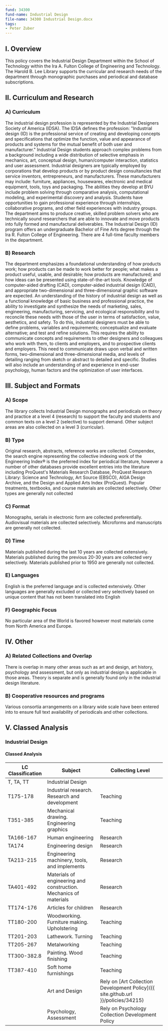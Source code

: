 ```yaml
---
fund: 34300
fund-name: Industrial Design
file-name: 34300 Industrial Design.docx
tags:
- Peter Zuber
---
```


## I. Overview

This policy covers the Industrial Design Department within the School of Technology within the Ira A. Fulton College of Engineering and Technology. The Harold B. Lee Library supports the curricular and research needs of the department through monographic purchases and periodical and database subscriptions.

## II. Curriculum and Research

### A) Curriculum

The industrial design profession is represented by the Industrial Designers Society of America (IDSA). The IDSA defines the profession: "Industrial design (ID) is the professional service of creating and developing concepts and specifications that optimize the function, value and appearance of products and systems for the mutual benefit of both user and manufacturer." Industrial Design students approach complex problems from a background including a wide distribution of selective emphasis in mechanics, art, conceptual design, human/computer interaction, statistics and user assessment. Industrial designers are typically employed by corporations that develop products or by product design consultancies that service inventors, entrepreneurs, and manufacturers. These manufacturers may include: furniture, appliances, housewares, electronic and medical equipment, tools, toys and packaging. The abilities they develop at BYU include problem solving through comparative analysis, computational modeling, and experimental discovery and analysis. Students have opportunities to gain professional experience through internships, collaborative programs, and other field experiences with industry groups. The department aims to produce creative, skilled problem solvers who are technically sound researchers that are able to innovate and move products into fully formed and manufactural deliverables. The Industrial Design (ID) program offers an undergraduate Bachelor of Fine Arts degree through the Ira R. Fulton College of Engineering. There are 4 full-time faculty members in the department.

### B) Research

The department emphasizes a foundational understanding of how products work; how products can be made to work better for people; what makes a product useful, usable, and desirable; how products are manufactured; and how ideas can be presented using state-of-the-art tools. Knowledge of computer-aided drafting (CAD), computer-aided industrial design (CAID), and appropriate two-dimensional and three-dimensional graphic software are expected. An understanding of the history of industrial design as well as a functional knowledge of basic business and professional practice, the ability to investigate and synthesize the needs of marketing, sales, engineering, manufacturing, servicing, and ecological responsibility and to reconcile these needs with those of the user in terms of satisfaction, value, aesthetics, and safety. To do this, industrial designers must be able to define problems, variables and requirements; conceptualize and evaluate alternative; and test and refine solutions. This requires the ability to communicate concepts and requirements to other designers and colleagues who work with them, to clients and employers, and to prospective clients and employers. This need to communicate draws upon verbal and written forms, two-dimensional and three-dimensional media, and levels of detailing ranging from sketch or abstract to detailed and specific. Studies will also include an understanding of and experience in end-user psychology, human factors and the optimization of user interfaces.

## III. Subject and Formats

### A) Scope

The library collects Industrial Design monographs and periodicals on theory and practice at a level 4 (research) to support the faculty and students and common texts on a level 2 (selective) to support demand. Other subject areas are also collected on a level 3 (curricular).

### B) Type

Original research, abstracts, reference works are collected. Compendex, the search engine representing the collective indexing work of the Engineering Index® is the preferred index for periodical literature, however a number of other databases provide excellent entries into the literature including ProQuest&#39;s Materials Research Database, ProQuest Research Library: Science and Technology, Art Source (EBSCO), AIGA Design Archive, and the Design and Applied Arts Index (ProQuest). Popular treatments, textbooks, and course materials are collected selectively. Other types are generally not collected

### C) Format

Monographs, serials in electronic form are collected preferentially. Audiovisual materials are collected selectively. Microforms and manuscripts are generally not collected.

### D) Time

Materials published during the last 10 years are collected extensively. Materials published during the previous 20-30 years are collected very selectively. Materials published prior to 1950 are generally not collected.

### E) Languages

English is the preferred language and is collected extensively. Other languages are generally excluded or collected very selectively based on unique content that has not been translated into English

### F) Geographic Focus

No particular area of the World is favored however most materials come from North America and Europe.

## IV. Other

### A) Related Collections and Overlap

There is overlap in many other areas such as art and design, art history, psychology and assessment, but only as industrial design is applicable in those areas. Theory is separate and is generally found only in the industrial design literature.

### B) Cooperative resources and programs

Various consortia arrangements on a library wide scale have been entered into to ensure full text availability of periodicals and other collections.

## V. Classed Analysis

### Industrial Design

#### Classed Analysis

| **LC Classification** | **Subject** | **Collecting Level** |
| --- | --- | --- |
| T, TA, TT | Industrial Design | |
| T175-178 | Industrial research. Research and development | Teaching |
| T351-385 | Mechanical drawing. Engineering graphics | Teaching |
| TA166-167 | Human engineering | Research |
| TA174 | Engineering design | Research |
| TA213-215 | Engineering machinery, tools, and implements | Research |
| TA401-492 | Materials of engineering and construction. Mechanics of materials | Research |
| TT174-176 | Articles for children | Research |
| TT180-200 | Woodworking. Furniture making. Upholstering | Teaching |
| TT201-203 | Lathework. Turning | Teaching |
| TT205-267 | Metalworking | Teaching |
| TT300-382.8 | Painting. Wood finishing | Teaching |
| TT387-410 | Soft home furnishings | Teaching |
| | Art and Design | Rely on [Art Collection Development Policy]({{ site.github.url }}/policies/34215) |
| | Psychology, Assessment | Rely on Psychology Collection Development Policy |
